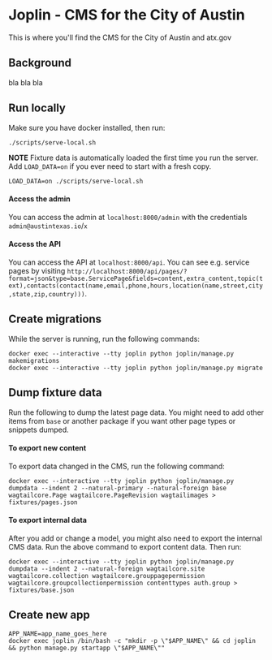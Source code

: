 # Joplin - CMS for the City of Austin

This is where you'll find the CMS for the City of Austin and atx.gov

## Background

bla bla bla

## Run locally

Make sure you have docker installed, then run:

```
./scripts/serve-local.sh
```

**NOTE** Fixture data is automatically loaded the first time you run the server. Add `LOAD_DATA=on` if you ever need to start with a fresh copy.

```
LOAD_DATA=on ./scripts/serve-local.sh
```

#### Access the admin

You can access the admin at `localhost:8000/admin` with the credentials `admin@austintexas.io`/`x`

#### Access the API

You can access the API at `localhost:8000/api`. You can see e.g. service pages by visiting `http://localhost:8000/api/pages/?format=json&type=base.ServicePage&fields=content,extra_content,topic(text),contacts(contact(name,email,phone,hours,location(name,street,city,state,zip,country)))`.


## Create migrations

While the server is running, run the following commands:

```
docker exec --interactive --tty joplin python joplin/manage.py makemigrations
docker exec --interactive --tty joplin python joplin/manage.py migrate
```

## Dump fixture data

Run the following to dump the latest page data. You might need to add other items from `base` or another package if you want other page types or snippets dumped.

#### To export new content

To export data changed in the CMS, run the following command:

```
docker exec --interactive --tty joplin python joplin/manage.py dumpdata --indent 2 --natural-primary --natural-foreign base wagtailcore.Page wagtailcore.PageRevision wagtailimages > fixtures/pages.json
```

#### To export internal data

After you add or change a model, you might also need to export the internal CMS data. Run the above command to export content data. Then run:

```
docker exec --interactive --tty joplin python joplin/manage.py dumpdata --indent 2 --natural-foreign wagtailcore.site wagtailcore.collection wagtailcore.grouppagepermission wagtailcore.groupcollectionpermission contenttypes auth.group > fixtures/base.json
```

## Create new app

```
APP_NAME=app_name_goes_here
docker exec joplin /bin/bash -c "mkdir -p \"$APP_NAME\" && cd joplin && python manage.py startapp \"$APP_NAME\""
```
